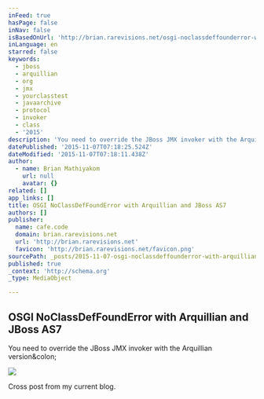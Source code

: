 ```yaml
---
inFeed: true
hasPage: false
inNav: false
isBasedOnUrl: 'http://brian.rarevisions.net/osgi-noclassdeffounderror-with-arquillian-and-jboss-as7/'
inLanguage: en
starred: false
keywords:
  - jboss
  - arquillian
  - org
  - jmx
  - yourclasstest
  - javaarchive
  - protocol
  - invoker
  - class
  - '2015'
description: 'You need to override the JBoss JMX invoker with the Arquillian version:'
datePublished: '2015-11-07T07:18:25.524Z'
dateModified: '2015-11-07T07:18:11.438Z'
author:
  - name: Brian Mathiyakom
    url: null
    avatar: {}
related: []
app_links: []
title: OSGI NoClassDefFoundError with Arquillian and JBoss AS7
authors: []
publisher:
  name: cafe.code
  domain: brian.rarevisions.net
  url: 'http://brian.rarevisions.net'
  favicon: 'http://brian.rarevisions.net/favicon.png'
sourcePath: _posts/2015-11-07-osgi-noclassdeffounderror-with-arquillian-and-jboss-as7.md
published: true
_context: 'http://schema.org'
_type: MediaObject

---
```

<article style=""><h1>OSGI NoClassDefFoundError with Arquillian and JBoss AS7</h1><p>You need to override the JBoss JMX invoker with the Arquillian version&amp;colon;</p><img src="http://brian.rarevisions.net/images/site-logo.png" /></article>

Cross post from my current blog.